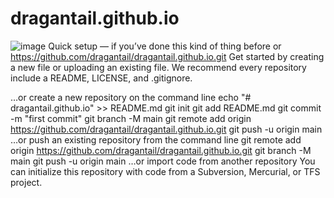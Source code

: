# dragantail.github.io
![image](https://user-images.githubusercontent.com/102178291/159554375-2078c947-be41-48eb-ad34-ac3476a663ad.png)
Quick setup — if you’ve done this kind of thing before
or	
https://github.com/dragantail/dragantail.github.io.git
Get started by creating a new file or uploading an existing file. We recommend every repository include a README, LICENSE, and .gitignore.

…or create a new repository on the command line
echo "# dragantail.github.io" >> README.md
git init
git add README.md
git commit -m "first commit"
git branch -M main
git remote add origin https://github.com/dragantail/dragantail.github.io.git
git push -u origin main
…or push an existing repository from the command line
git remote add origin https://github.com/dragantail/dragantail.github.io.git
git branch -M main
git push -u origin main
…or import code from another repository
You can initialize this repository with code from a Subversion, Mercurial, or TFS project.

